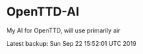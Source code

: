 # OpenTTD-AI
My AI for OpenTTD, will use primarily air

Latest backup: Sun Sep 22 15:52:01 UTC 2019
